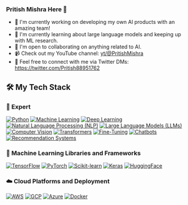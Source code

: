 ### Pritish Mishra Here 👋

- 🔭 I'm currently working on developing my own AI products with an amazing team!
- 🌱 I'm currently learning about large language models and keeping up with ML research.
- 🤝 I'm open to collaborating on anything related to AI.
- 📹 Check out my YouTube channel: [yt/@PritishMishra](https://www.youtube.com/@PritishMishra)
- 📧 Feel free to connect with me via Twitter DMs: https://twitter.com/Pritish88951762

<h2>🛠 My Tech Stack</h2>

<h3>🧠 Expert</h3>

<p>
    <a href="#"><img alt="Python" src="https://img.shields.io/badge/Python-3498db"></a>
    <a href="#"><img alt="Machine Learning" src="https://img.shields.io/badge/Machine%20Learning-2ecc71"></a>
    <a href="#"><img alt="Deep Learning" src="https://img.shields.io/badge/Deep%20Learning-e74c3c"></a>
    <a href="#"><img alt="Natural Language Processing (NLP)" src="https://img.shields.io/badge/Natural%20Language%20Processing-9b59b6"></a>
    <a href="#"><img alt="Large Language Models (LLMs)" src="https://img.shields.io/badge/Large%20Language%20Models-27ae60"></a>
    <a href="#"><img alt="Computer Vision" src="https://img.shields.io/badge/Computer%20Vision-3498db"></a>
    <a href="#"><img alt="Transformers" src="https://img.shields.io/badge/Transformers-9b59b6"></a>
    <a href="#"><img alt="Fine-Tuning" src="https://img.shields.io/badge/FineTuning-4285F4"></a>
    <a href="#"><img alt="Chatbots" src="https://img.shields.io/badge/Chatbots-3498db"></a>
    <a href="#"><img alt="Recommendation Systems" src="https://img.shields.io/badge/Recommendation%20Systems-27ae60"></a>
</p>


<h3>👾 Machine Learning Libraries and Frameworks</h3>

<p>
    <a href="#"><img alt="TensorFlow" src="https://img.shields.io/badge/TensorFlow-FF6F00"></a>
    <a href="#"><img alt="PyTorch" src="https://img.shields.io/badge/PyTorch-EE4C2C"></a>
    <a href="#"><img alt="Scikit-learn" src="https://img.shields.io/badge/Scikit%20learn-F7931E"></a>
    <a href="#"><img alt="Keras" src="https://img.shields.io/badge/Keras-D00000"></a>
    <a href="#"><img alt="HuggingFace" src="https://img.shields.io/badge/HuggingFace-FFD700"></a>
</p>

<h3>☁️ Cloud Platforms and Deployment</h3>

<p>
    <a href="#"><img alt="AWS" src="https://img.shields.io/badge/AWS-232F3E"></a>
    <a href="#"><img alt="GCP" src="https://img.shields.io/badge/GCP-4285F4"></a>
    <a href="#"><img alt="Azure" src="https://img.shields.io/badge/Azure-0089D6"></a>
    <a href="#"><img alt="Docker" src="https://img.shields.io/badge/Docker-2496ED"></a>
</p>



